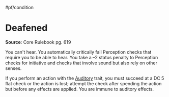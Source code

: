 #pf/condition
# Deafened
**Source**: Core Rulebook pg. 619

You can't hear. You automatically critically fail Perception checks that require you to be able to hear. You take a –2 status penalty to Perception checks for initiative and checks that involve sound but also rely on other senses.

If you perform an action with the [Auditory](../Traits/Auditory.md) trait, you must succeed at a DC 5 flat check or the action is lost; attempt the check after spending the action but before any effects are applied. You are immune to auditory effects.